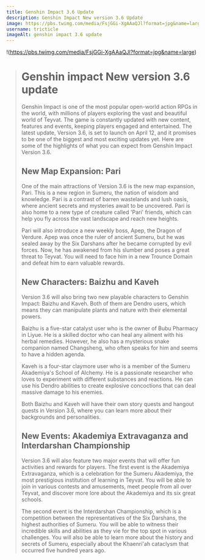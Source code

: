 ```yaml
---
title: Genshin Impact 3.6 Update
description: Genshin Impact New version 3.6 Update
image: https://pbs.twimg.com/media/FsjGGi-XgAAaQJl?format=jpg&name=large
username: tricticle
imageAlt: genshin impact 3.6 update
---
```

!(https://pbs.twimg.com/media/FsjGGi-XgAAaQJl?format=jpg&name=large)
> # Genshin impact New version 3.6 update
>
> Genshin Impact is one of the most popular open-world action RPGs in the world, with millions of players exploring the vast and beautiful world of Teyvat. The game is constantly updated with new content, features and events, keeping players engaged and entertained. The latest update, Version 3.6, is set to launch on April 12, and it promises to be one of the biggest and most exciting updates yet. Here are some of the highlights of what you can expect from Genshin Impact Version 3.6.
>
> ## New Map Expansion: Pari
>
> One of the main attractions of Version 3.6 is the new map expansion, Pari. This is a new region in Sumeru, the nation of wisdom and knowledge. Pari is a contrast of barren wastelands and lush oasis, where ancient secrets and mysteries await to be uncovered. Pari is also home to a new type of creature called 'Pari' friends, which can help you fly across the vast landscape and reach new heights.
>
> Pari will also introduce a new weekly boss, Apep, the Dragon of Verdure. Apep was once the ruler of ancient Sumeru, but he was sealed away by the Six Darshans after he became corrupted by evil forces. Now, he has awakened from his slumber and poses a great threat to Teyvat. You will need to face him in a new Trounce Domain and defeat him to earn valuable rewards.
>
> ## New Characters: Baizhu and Kaveh
>
> Version 3.6 will also bring two new playable characters to Genshin Impact: Baizhu and Kaveh. Both of them are Dendro users, which means they can manipulate plants and nature with their elemental powers.
>
> Baizhu is a five-star catalyst user who is the owner of Bubu Pharmacy in Liyue. He is a skilled doctor who can heal any ailment with his herbal remedies. However, he also has a mysterious snake companion named Changsheng, who often speaks for him and seems to have a hidden agenda.
>
> Kaveh is a four-star claymore user who is a member of the Sumeru Akademiya's School of Alchemy. He is a passionate researcher who loves to experiment with different substances and reactions. He can use his Dendro abilities to create explosive concoctions that can deal massive damage to his enemies.
>
> Both Baizhu and Kaveh will have their own story quests and hangout quests in Version 3.6, where you can learn more about their backgrounds and personalities.
>
> ## New Events: Akademiya Extravaganza and Interdarshan Championship
>
> Version 3.6 will also feature two major events that will offer fun activities and rewards for players. The first event is the Akademiya Extravaganza, which is a celebration for the Sumeru Akademiya, the most prestigious institution of learning in Teyvat. You will be able to join in various contests and amusements, meet people from all over Teyvat, and discover more lore about the Akademiya and its six great schools.
>
> The second event is the Interdarshan Championship, which is a competition between the representatives of the Six Darshans, the highest authorities of Sumeru. You will be able to witness their incredible skills and abilities as they vie for the top spot in various challenges. You will also be able to learn more about the history and secrets of Sumeru, especially about the Khaenri'ah cataclysm that occurred five hundred years ago.